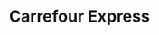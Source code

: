 ---
title: "Carrefour Express"
url: /ciudad-autonoma-de-buenos-aires/carrefour-express-esmeralda/
shop: supermercado
---